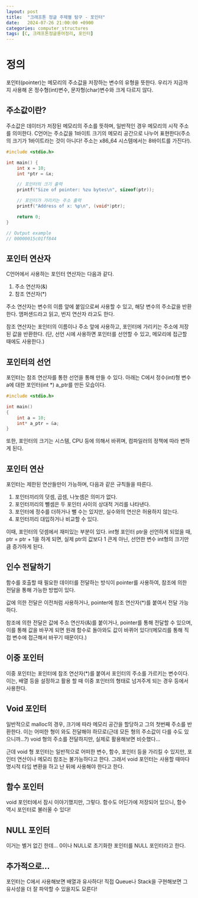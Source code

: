 ```yaml
---
layout: post
title:  "크래프톤 정글 주제별 탐구 - 포인터"
date:   2024-07-26 21:00:00 +0900
categories: computer_structures
tags: [C, 크래프톤정글용어정리, 포인터]
---
```


# 정의
포인터(pointer)는 메모리의 주소값을 저장하는 변수의 유형을 뜻한다.
우리가 지금까지 사용해 온 정수형(int)변수, 문자형(char)변수와 크게 다르지 않다.


## 주소값이란?

주소값은 데이터가 저장된 메모리의 주소를 뜻하며, 일반적인 경우 메모리의 시작 주소를 의미한다.
C언어는 주소값을 1바이트 크기의 메모리 공간으로 나누어 표현한다(주소의 크기가 1바이트라는 것이 아니다! 주소는 x86_64 시스템에서는 8바이트를 가진다!).

```c
#include <stdio.h>

int main() {
    int x = 10;
    int *ptr = &x;

    // 포인터의 크기 출력
    printf("Size of pointer: %zu bytes\n", sizeof(ptr));

    // 포인터가 가리키는 주소 출력
    printf("Address of x: %p\n", (void*)ptr);

    return 0;
}

// Output example
// 00000015c01ff844
```

## 포인터 연산자

C언어에서 사용하는 포인터 연산자는 다음과 같다.
1. 주소 연산자(&)
2. 참조 연산자(*)

주소 연산자는 변수의 이름 앞에 붙임으로써 사용할 수 있고, 해당 변수의 주소값을 반환한다.
앰퍼샌드라고 읽고, 번지 연산자 라고도 한다.

참조 연산자는 포인터의 이름이나 주소 앞에 사용하고, 포인터에 가리키는 주소에 저장된 값을 반환한다.
(단, 선언 시에 사용하면 포인터를 선언할 수 있고, 메모리에 접근할 때에도 사용한다.)

## 포인터의 선언

포인터는 참조 연산자를 통한 선언을 통해 만들 수 있다.
아래는 C에서 정수(int)형 변수 a에 대한 포인터(int *) a_ptr를 만든 모습이다.

```c
#include <stdio.h>

int main()
{
    int a = 10;
    int* a_ptr = &a;
}
```
또한, 포인터의 크기는 시스템, CPU 등에 의해서 바뀌며, 컴파일러의 정책에 따라 변하게 된다.

## 포인터 연산

포인터는 제한된 연산들만이 가능하며, 다음과 같은 규칙들을 따른다.

1. 포인터끼리의 덧셈, 곱셈, 나눗셈은 의미가 없다.
2. 포인터끼리의 뺄셈은 두 포인터 사이의 상대적 거리를 나타낸다.
3. 포인터에 정수를 더하거나 뺄 수는 있지만, 실수와의 연산은 허용하지 않는다.
4. 포인터끼리 대입하거나 비교할 수 있다.


이때, 포인터의 덧셈에서 재미있는 부분이 있다.
int형 포인터 ptr을 선언하게 되었을 때, ptr = ptr + 1을 하게 되면, 실제 ptr의 값보다 1 큰게 아닌, 선언한 변수 int형의 크기만큼 증가하게 된다.

## 인수 전달하기

함수를 호출할 때 필요한 데이터를 전달하는 방식이 pointer를 사용하여, 참조에 의한 전달을 통해 가능한 방법이 있다.

값에 의한 전달은 이전처럼 사용하거나, pointer에 참조 연산자(*)를 붙여서 전달 가능하다.

참조에 의한 전달은 값에 주소 연산자(&)를 붙이거나, pointer를 통해 전달할 수 있으며, 이를 통해 값을 바꾸게 되면 원래 함수로 돌아와도 값이 바뀌어 있다!(메모리를 통해 직접 변수에 접근해서 바꾸기 때문이다.)

## 이중 포인터

이중 포인터는 포인터에 참조 연산자(*)를 붙여서 포인터의 주소를 가르키는 변수이다.
이는, 배열 등을 설정하고 활용 할 때 이중 포인터의 형태로 넘겨주게 되는 경우 등에서 사용한다.

## Void 포인터

일반적으로 malloc의 경우, 크기에 따라 메모리 공간을 할당하고 그의 첫번째 주소를 반환한다. 이는 어떠한 형이 와도 전달해야 하므로(근데 모든 형의 주소값이 다를 수도 있으니까...?) void 형의 주소를 전달하지만, 실제로 활용해보면 비슷했다...

근데 void 형 포인터는 일반적으로 어떠한 변수, 함수, 포인터 등을 가리킬 수 있지만, 포인터 연산이나 메모리 참조는 불가능하다고 한다.
그래서 void 포인터는 사용할 때마다 명시적 타입 변환을 하고 난 뒤에 사용해야 한다고 한다.

## 함수 포인터

void 포인터에서 잠시 이야기했지만, 그렇다. 함수도 어딘가에 저장되어 있으니, 함수 역시 포인터로 불러올 수 있다!

## NULL 포인터

이거는 별거 없긴 한데... 0이나 NULL로 초기화한 포인터를 NULL 포인터라고 한다.


## 추가적으로...

포인터는 C에서 사용해보면 배열과 유사하다!
직접 Queue나 Stack을 구현해보면 그 유사성을 더 잘 파악할 수 있을지도 모른다!
